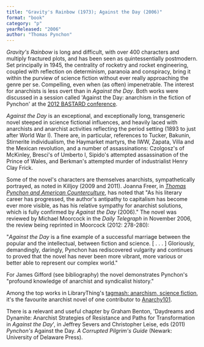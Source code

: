 ```yaml
---
title: "Gravity's Rainbow (1973); Against the Day (2006)"
format: "book"
category: "p"
yearReleased: "2006"
author: "Thomas Pynchon"
---
```

_Gravity's Rainbow_ is long and difficult, with over  400 characters and multiply fractured plots, and has been seen as  quintessentially postmodern. Set principally in 1945, the centrality of rocketry  and rocket engineering, coupled with reflection on determinism, paranoia and  conspiracy, bring it within the purview of science fiction without ever really  approaching the genre per se. Compelling, even when (as often) impenetrable. The  interest for anarchists is less overt than in _Against the Day_. Both works  were discussed in a session called 'Against the Day: anarchism in the fiction of  Pynchon' at the <a href="http://sfbay-anarchists.org/conference/bastard-2012/"> 2012 BASTARD conference</a>.

_Against the Day_ is an exceptional, and exceptionally long, transgeneric novel  steeped in science fictional influences, and heavily laced with anarchists and  anarchist activities reflecting the period setting (1893 to just after World War  I). There are, in particular, references to Tucker, Bakunin, Stirnerite  individualism, the Haymarket martyrs, the IWW, Zapata, Villa and the Mexican  revolution, and a number of assassinations: Czolgosz's of McKinley, Bresci's of  Umberto I, Sipido's attempted assassination of the Prince of Wales, and  Berkman's attempted murder of industrialist Henry Clay Frick.

Some of the novel's characters are themselves  anarchists, sympathetically portrayed, as noted in Killjoy (2009 and 2011).  Joanna Freer, in <a href="http://www.amazon.co.uk/Pynchon-American-Counterculture-Cambridge-Literature/dp/1107076056/ref=sr_1_173?s=books&ie=UTF8&qid=1424775090&sr=1-173&keywords=anarchism#reader_1107076056">_Thomas Pynchon and American Counterculture_</a>, has noted that "As his  literary career has progressed, the author's antipathy to capitalism has become  ever more visible, as has his relative sympathy for anarchist solutions, which  is fully confirmed by _Against the Day_ (2006)." The novel was reviewed by  Michael Moorcock in the _Daily Telegraph_ in November 2006, the review  being reprinted in Moorcock (2012: 278-280):

"_Against the Day_ is a fine example of a successful  marriage between the popular and the intellectual, between fiction and science.  [ . . . ] Gloriously, demandingly, daringly, Pynchon has rediscovered vulgarity  and continues to proved that the novel has never been more vibrant, more various  or better able to represent our complex world."

For James Gifford (see bibliography) the novel demonstrates Pynchon's "profound knowledge of anarchist and syndicalist history."

Among the top works in LibraryThing's <a href="http://www.librarything.com/tag/anarchism,+science+fiction">tagmash:  anarchism, science fiction</a>, it's the favourite anarchist novel of one  contributor to <a href="http://anarchy101.org/4872/what-is-your-favorite-anarchist-novel"> Anarchy101</a>.

There is a relevant and useful chapter by Graham Benton, 'Daydreams and Dynamite: Anarchist Strategies of Resistance and Paths for Transformation in _Against the Day_', in Jeffrey Severs and Christopher Leise, eds (2011) _Pynchon's_ Against the Day. _A Corrupted Pilgrim's Guide_ (Newark: University of Delaware Press).

